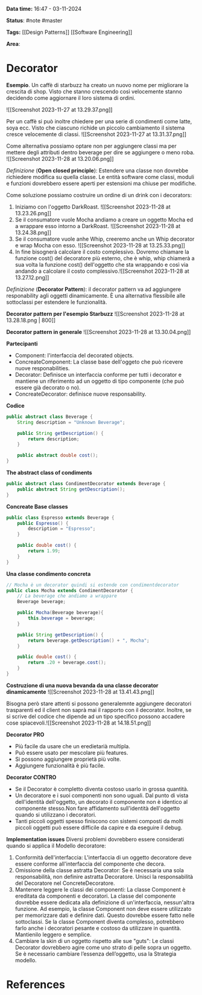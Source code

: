 **Data time:** 16:47 - 03-11-2024

**Status**: #note #master 

**Tags:** [[Design Patterns]] [[Software Engineering]]

**Area**: 
# Decorator

**Esempio**.
Un caffè di starbuzz ha creato un nuovo nome per migliorare la crescita di shop. Visto che stanno crescendo così velocemente stanno decidendo come aggiornare il loro sistema di ordini. 

![[Screenshot 2023-11-27 at 13.29.37.png]]

Per un caffè si può inoltre chiedere per una serie di condimenti come latte, soya ecc. Visto che ciascuno richide un piccolo cambiamento il sistema cresce velocemente di classi.
![[Screenshot 2023-11-27 at 13.31.37.png]]

Come alternativa possiamo optare non per aggiungere classi ma per mettere degli attributi dentro beverage per dire se aggiungere o meno roba.
![[Screenshot 2023-11-28 at 13.20.06.png]]

*Definizione* (**Open closed principle**): Estendere una classe non dovrebbe richiedere modifica su quella classe. Le entità software come classi, moduli e funzioni dovrebbero essere aperti per estensioni ma chiuse per modifiche.

Come soluzione possiamo costruire un ordine di un drink con i decorators:
1. Iniziamo con l'oggetto DarkRoast.
![[Screenshot 2023-11-28 at 13.23.26.png]]
2. Se il consumatore vuole Mocha andiamo a creare un oggetto Mocha ed a wrappare esso intorno a DarkRoast.
![[Screenshot 2023-11-28 at 13.24.38.png]]
3. Se il consumatore vuole anhe Whip, creeremo anche un Whip decorator e wrap Mocha con esso.
![[Screenshot 2023-11-28 at 13.25.33.png]]
4. In fine bisognerà calcolare il costo complessivo. Dovremo chiamare la funzione cost() del decoratore più esterno, che è whip, whip chiamerà a sua volta la funzione cost() dell'oggetto che sta wrappando e così via andando a calcolare il costo complessivo.![[Screenshot 2023-11-28 at 13.27.12.png]]

*Definizione* (**Decorator Pattern**): il decorator pattern va ad aggiungere responability agli oggetti dinamicamente. È una alternativa flessibile alle sottoclassi per estendere le funzionalità.

**Decorator pattern per l'esempio Starbuzz**
![[Screenshot 2023-11-28 at 13.28.18.png | 800]]

**Decorator pattern in generale**
![[Screenshot 2023-11-28 at 13.30.04.png]]

**Partecipanti**
- Component: l'interfaccia del decorated objects.
- ConcreateComponent: La classe base dell'oggeto che può ricevere nuove responabilities.
- Decorator: Definisce un interfaccia conforme per tutti i decorator e mantiene un riferimento ad un oggetto di tipo componente (che può essere già decorato o no).
- ConcreateDecorator: definisce nuove responsability.

**Codice**
```java
public abstract class Beverage {
	String description = "Unknown Beverage";

	public String getDescription() {
		return description;
	}

	public abstract double cost();
}
```

**The abstract class of condiments**
```java
public abstract class CondimentDecorator extends Beverage {
	public abstract String getDescription();
}
```

**Concreate Base classes**
```java
public class Espresso extends Beverage {
	public Espresso() {
		description = "Espresso";
	}

	public double cost() {
		return 1.99;	
	}
}
```

**Una classe condimento concreta**
```java
// Mocha è un decorator quindi si estende con condimentdecorator
public class Mocha extends CondimentDecorator {
	// La beverage che andiamo a wrappare
	Beverage beverage;

	public Mocha(Beverage beverage){
		this.beverage = beverage;
	}

	public String getDescription() {
		return beverage.getDescription() + ", Mocha";
	}

	public double cost() {
		return .20 + beverage.cost();
	}
}
```

**Costruzione di una nuova bevanda da una classe decorator dinamicamente**
![[Screenshot 2023-11-28 at 13.41.43.png]]

Bisogna però stare attenti si possono generalemnte aggiungere decoratori trasparenti ed il client non saprà mai il rapporto con il decorator. Inoltre, se si scrive del codice che dipende ad un tipo specifico possono accadere cose spiacevoli.![[Screenshot 2023-11-28 at 14.18.51.png]]

**Decorator PRO**
- Più facile da usare che un eredietarià multipla.
- Può essere usato per mescolare più features.
- Si possono aggiungere proprietà più volte.
- Aggiungere funzionalità è più facile.

**Decorator CONTRO**
- Se il Decorator è completto diventa costoso usarlo in grossa quantità.
- Un decoratore e i suoi componenti non sono uguali. Dal punto di vista dell'identità dell'oggetto, un decorato il componente non è identico al componente stesso.Non fare affidamento sull'identità dell'oggetto quando si utilizzano i decoratori.
- Tanti piccoli oggetti spesso finiscono con sistemi composti da molti piccoli oggetti può essere difficile da capire e da eseguire il debug.

**Implementation issues**
Diversi problemi dovrebbero essere considerati quando si applica il Modello decoratore:
1. Conformità dell'interfaccia: L'interfaccia di un oggetto decoratore deve essere conforme all'interfaccia del componente che decora.
2. Omissione della classe astratta Decorator: Se è necessaria una sola responsabilità, non definire astratta Decoratore. Unisci la responsabilità del Decoratore nel ConcreteDecoratore.
3. Mantenere leggere le classi dei componenti: La classe Component è ereditata da componenti e decoratori. La classe del componente dovrebbe essere dedicata alla definizione di un'interfaccia, nessun'altra funzione. Ad esempio, la classe Component non deve essere utilizzato per memorizzare dati e definire dati. Questo dovrebbe essere fatto nelle sottoclassi. Se la classe Component diventa complesso, potrebbero farlo anche i decoratori pesante e costoso da utilizzare in quantità. Mantienilo leggero e semplice.
4. Cambiare la skin di un oggetto rispetto alle sue "guts": Le classi Decorator dovrebbero agire come uno strato di pelle sopra un oggetto. Se è necessario cambiare l’essenza dell’oggetto, usa la Strategia modello.
# References